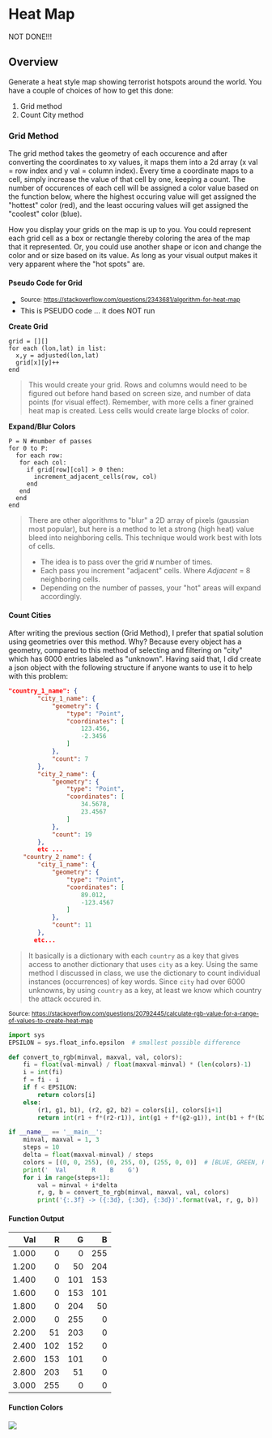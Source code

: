 Heat Map
========

NOT DONE!!!

## Overview

Generate a heat style map showing terrorist hotspots around the world. You have a couple of choices of how to get this done:
1. Grid method 
2. Count City method

### Grid Method

The grid method takes the geometry of each occurence and after converting the coordinates to xy values, it maps them into a 2d array (x val = row index and y val = column index). Every time a coordinate maps to a cell, simply increase the value of that cell by one, keeping a count. The number of occurences of each cell will be assigned a color value based on the function below, where the highest occuring value will get assigned the "hottest" color (red), and the least occuring values will get assigned the "coolest" color (blue).

How you display your grids on the map is up to you. You could represent each grid cell as a box or rectangle thereby coloring the area of the map that it represented. Or, you could use another shape or icon and change the color and or size based on its value. As long as your visual output makes it very apparent where the "hot spots" are.  

#### Pseudo Code for Grid
- <sup>Source: https://stackoverflow.com/questions/2343681/algorithm-for-heat-map</sup>
- This is PSEUDO code ... it does NOT run

**Create Grid**
```
grid = [][]
for each (lon,lat) in list:
  x,y = adjusted(lon,lat)
  grid[x][y]++
end
```
>This would create your grid. Rows and columns would need to be figured out before hand
based on screen size, and number of data points (for visual effect). Remember, with more
cells a finer grained heat map is created. Less cells would create large blocks of 
color.

**Expand/Blur Colors**
```
P = N #number of passes
for 0 to P:
  for each row:
   for each col:
     if grid[row][col] > 0 then:
       increment_adjacent_cells(row, col)
     end
   end
  end
end
```
>There are other algorithms to "blur" a 2D array of pixels (gaussian most popular), 
but here is a method to let a strong (high heat) value bleed into neighboring cells.
This technique would work best with lots of cells. 
>
>- The idea is to pass over the grid ___`N`___ number of times. 
>- Each pass you increment "adjacent" cells. Where _Adjacent_ = 8 neighboring cells. 
>- Depending on the number of passes, your "hot" areas will expand accordingly.

#### Count Cities

After writing the previous section (Grid Method), I prefer that spatial solution using geometries over this method. Why? Because every object has a geometry, compared to this method of selecting and filtering on "city" which has 6000 entries labeled as "unknown". Having said that, I did create a json object with the following structure if anyone wants to use it to help with this problem:

```json
"country_1_name": {
        "city_1_name": {
            "geometry": {
                "type": "Point",
                "coordinates": [
                    123.456,
                    -2.3456
                ]
            },
            "count": 7
        },
        "city_2_name": {
            "geometry": {
                "type": "Point",
                "coordinates": [
                    34.5678,
                    23.4567
                ]
            },
            "count": 19
        },
        etc ...
    "country_2_name": {
        "city_1_name": {
            "geometry": {
                "type": "Point",
                "coordinates": [
                    89.012,
                    -123.4567
                ]
            },
            "count": 11
        },
       etc...
```
>It basically is a dictionary with each `country` as a key that gives access to another dictionary that uses `city` as a key. Using the same method I discussed in class, we use the dictionary to count individual instances (occurrences) of key words. Since `city` had over 6000 unknowns, by using `country` as a key, at least we know which country the attack occured in. 

<sup>Source: 
https://stackoverflow.com/questions/20792445/calculate-rgb-value-for-a-range-of-values-to-create-heat-map </sup>
```python
import sys
EPSILON = sys.float_info.epsilon  # smallest possible difference

def convert_to_rgb(minval, maxval, val, colors):
    fi = float(val-minval) / float(maxval-minval) * (len(colors)-1)
    i = int(fi)
    f = fi - i
    if f < EPSILON:
        return colors[i]
    else:
        (r1, g1, b1), (r2, g2, b2) = colors[i], colors[i+1]
        return int(r1 + f*(r2-r1)), int(g1 + f*(g2-g1)), int(b1 + f*(b2-b1))

if __name__ == '__main__':
    minval, maxval = 1, 3
    steps = 10
    delta = float(maxval-minval) / steps
    colors = [(0, 0, 255), (0, 255, 0), (255, 0, 0)]  # [BLUE, GREEN, RED]
    print('  Val       R    B    G')
    for i in range(steps+1):
        val = minval + i*delta
        r, g, b = convert_to_rgb(minval, maxval, val, colors)
        print('{:.3f} -> ({:3d}, {:3d}, {:3d})'.format(val, r, g, b))
```

#### Function Output

|Val     |  R   |   G  |  B   |
|-------:|----:|----:|----:|
| 1.000 | 0 | 0 | 255 | 
| 1.200  | 0 |   50 |  204 | 
| 1.400  | 0 |  101 |  153 | 
| 1.600  | 0 | 153 |  101 | 
| 1.800  | 0 |  204 |   50 | 
| 2.000 | 0 |  255 |    0 | 
| 2.200  | 51 |  203 |    0 | 
| 2.400  | 102 |  152 |   0 | 
| 2.600  | 153 |  101 |    0 | 
| 2.800  | 203 |   51 |    0 | 
| 3.000 | 255 |    0 |    0 | 

#### Function Colors

![](https://i.stack.imgur.com/DXgTs.png)

